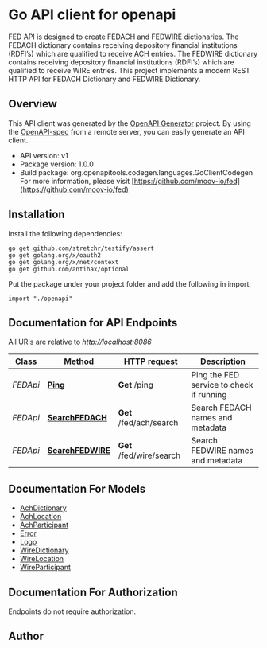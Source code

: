 # Go API client for openapi

FED API is designed to create FEDACH and FEDWIRE dictionaries.  The FEDACH dictionary contains receiving depository financial institutions (RDFI’s) which are qualified to receive ACH entries.  The FEDWIRE dictionary contains receiving depository financial institutions (RDFI’s) which are qualified to receive WIRE entries.  This project implements a modern REST HTTP API for FEDACH Dictionary and FEDWIRE Dictionary.

## Overview
This API client was generated by the [OpenAPI Generator](https://openapi-generator.tech) project.  By using the [OpenAPI-spec](https://www.openapis.org/) from a remote server, you can easily generate an API client.

- API version: v1
- Package version: 1.0.0
- Build package: org.openapitools.codegen.languages.GoClientCodegen
For more information, please visit [https://github.com/moov-io/fed](https://github.com/moov-io/fed)

## Installation

Install the following dependencies:

```shell
go get github.com/stretchr/testify/assert
go get golang.org/x/oauth2
go get golang.org/x/net/context
go get github.com/antihax/optional
```

Put the package under your project folder and add the following in import:

```golang
import "./openapi"
```

## Documentation for API Endpoints

All URIs are relative to *http://localhost:8086*

Class | Method | HTTP request | Description
------------ | ------------- | ------------- | -------------
*FEDApi* | [**Ping**](docs/FEDApi.md#ping) | **Get** /ping | Ping the FED service to check if running
*FEDApi* | [**SearchFEDACH**](docs/FEDApi.md#searchfedach) | **Get** /fed/ach/search | Search FEDACH names and metadata
*FEDApi* | [**SearchFEDWIRE**](docs/FEDApi.md#searchfedwire) | **Get** /fed/wire/search | Search FEDWIRE names and metadata


## Documentation For Models

 - [AchDictionary](docs/AchDictionary.md)
 - [AchLocation](docs/AchLocation.md)
 - [AchParticipant](docs/AchParticipant.md)
 - [Error](docs/Error.md)
 - [Logo](docs/Logo.md)
 - [WireDictionary](docs/WireDictionary.md)
 - [WireLocation](docs/WireLocation.md)
 - [WireParticipant](docs/WireParticipant.md)


## Documentation For Authorization

 Endpoints do not require authorization.


## Author



